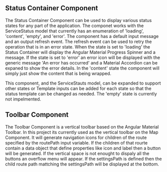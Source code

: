 ## Status Container Component

The Status Container Component can be used to display various status states for any part of the application. The componet works with the ServiceStatus model that currently has an enumeration of 'loading', 'content', 'empty', and 'error'. The component has a default input message and an output refresh event. The refresh event can be used to retry the operation that is in an error state. When the state is set to 'loading' the Status Container will display the Angular Material Progress Spinner and a message. If the state is set to 'error' an error icon will be displayed with the generic message 'An error has occurred' and a Material Accordion can be expaned to show the error details. In the 'content' state the component will simply just show the content that is being wrapped. 

This component, and the ServiceStauts model, can be expanded to support other states or Template inputs can be added for each state so that the status template can be changed as needed. The 'empty' state is currently not impelmented. 

## Toolbar Component

The Toolbar Component is a vertical toolbar based on the Angular Material Toolbar. In this project its currently used as the vertical toolbar on the Map Component. It will generate navigation icons for children of the route specified by the routePath input variable. If the children of that rourte contain a data object that define properties like icon and label then a button will be generated. If the vertical space is not enought to dispaly all the buttons an overflow menu will appear. If the settingsPath is defined then the child route path mattching the settingsPath will be displayed at the bottom. 
